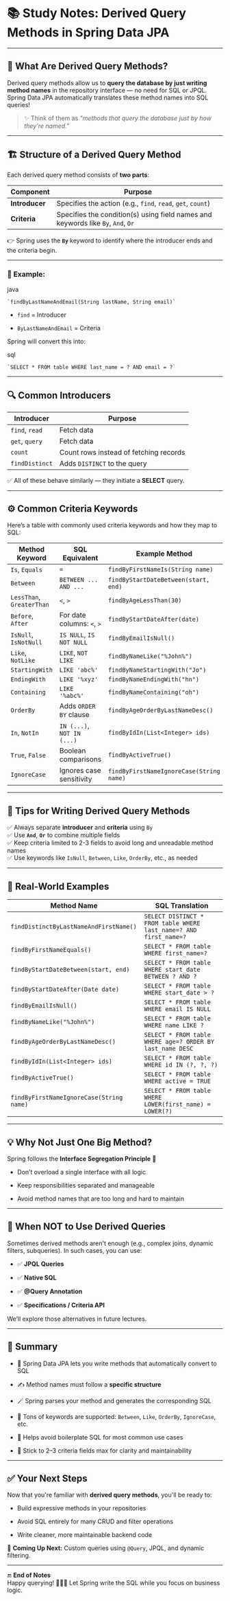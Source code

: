 # 📚 Study Notes: **Derived Query Methods in Spring Data JPA**

---

## 🧠 What Are Derived Query Methods?

Derived query methods allow us to **query the database by just writing method names** in the repository interface — no need for SQL or JPQL. Spring Data JPA automatically translates these method names into SQL queries!

> ✨ Think of them as _"methods that query the database just by how they're named."_

---

## 🏗 Structure of a Derived Query Method

Each derived query method consists of **two parts**:

|Component|Purpose|
|---|---|
|**Introducer**|Specifies the action (e.g., `find`, `read`, `get`, `count`)|
|**Criteria**|Specifies the condition(s) using field names and keywords like `By`, `And`, `Or`|

👉 Spring uses the **`By`** keyword to identify where the introducer ends and the criteria begin.

---

### 🔹 Example:

java

	`findByLastNameAndEmail(String lastName, String email)`

- `find` = Introducer
    
- `ByLastNameAndEmail` = Criteria
    

Spring will convert this into:

sql

	`SELECT * FROM table WHERE last_name = ? AND email = ?`

---

## 🔍 Common Introducers

|Introducer|Purpose|
|---|---|
|`find`, `read`|Fetch data|
|`get`, `query`|Fetch data|
|`count`|Count rows instead of fetching records|
|`findDistinct`|Adds `DISTINCT` to the query|

✅ All of these behave similarly — they initiate a **SELECT** query.

---

## ⚙ Common Criteria Keywords

Here’s a table with commonly used criteria keywords and how they map to SQL:

|Method Keyword|SQL Equivalent|Example Method|
|---|---|---|
|`Is`, `Equals`|`=`|`findByFirstNameIs(String name)`|
|`Between`|`BETWEEN ... AND ...`|`findByStartDateBetween(start, end)`|
|`LessThan`, `GreaterThan`|`<`, `>`|`findByAgeLessThan(30)`|
|`Before`, `After`|For date columns: `<`, `>`|`findByStartDateAfter(date)`|
|`IsNull`, `IsNotNull`|`IS NULL`, `IS NOT NULL`|`findByEmailIsNull()`|
|`Like`, `NotLike`|`LIKE`, `NOT LIKE`|`findByNameLike("%John%")`|
|`StartingWith`|`LIKE 'abc%'`|`findByNameStartingWith("Jo")`|
|`EndingWith`|`LIKE '%xyz'`|`findByNameEndingWith("hn")`|
|`Containing`|`LIKE '%abc%'`|`findByNameContaining("oh")`|
|`OrderBy`|Adds `ORDER BY` clause|`findByAgeOrderByLastNameDesc()`|
|`In`, `NotIn`|`IN (...)`, `NOT IN (...)`|`findByIdIn(List<Integer> ids)`|
|`True`, `False`|Boolean comparisons|`findByActiveTrue()`|
|`IgnoreCase`|Ignores case sensitivity|`findByFirstNameIgnoreCase(String name)`|

---

## 🧠 Tips for Writing Derived Query Methods

✅ Always separate **introducer** and **criteria** using `By`  
✅ Use **`And`**, **`Or`** to combine multiple fields  
✅ Keep criteria limited to 2-3 fields to avoid long and unreadable method names  
✅ Use keywords like `IsNull`, `Between`, `Like`, `OrderBy`, etc., as needed

---

## 🧪 Real-World Examples

|Method Name|SQL Translation|
|---|---|
|`findDistinctByLastNameAndFirstName()`|`SELECT DISTINCT * FROM table WHERE last_name=? AND first_name=?`|
|`findByFirstNameEquals()`|`SELECT * FROM table WHERE first_name=?`|
|`findByStartDateBetween(start, end)`|`SELECT * FROM table WHERE start_date BETWEEN ? AND ?`|
|`findByStartDateAfter(Date date)`|`SELECT * FROM table WHERE start_date > ?`|
|`findByEmailIsNull()`|`SELECT * FROM table WHERE email IS NULL`|
|`findByNameLike("%John%")`|`SELECT * FROM table WHERE name LIKE ?`|
|`findByAgeOrderByLastNameDesc()`|`SELECT * FROM table WHERE age=? ORDER BY last_name DESC`|
|`findByIdIn(List<Integer> ids)`|`SELECT * FROM table WHERE id IN (?, ?, ?)`|
|`findByActiveTrue()`|`SELECT * FROM table WHERE active = TRUE`|
|`findByFirstNameIgnoreCase(String name)`|`SELECT * FROM table WHERE LOWER(first_name) = LOWER(?)`|

---

## 💡 Why Not Just One Big Method?

Spring follows the **Interface Segregation Principle** 🧩

- Don’t overload a single interface with all logic
    
- Keep responsibilities separated and manageable
    
- Avoid method names that are too long and hard to maintain
    

---

## 🚧 When NOT to Use Derived Queries

Sometimes derived methods aren't enough (e.g., complex joins, dynamic filters, subqueries). In such cases, you can use:

- ✅ **JPQL Queries**
    
- ✅ **Native SQL**
    
- ✅ **@Query Annotation**
    
- ✅ **Specifications / Criteria API**
    

We’ll explore those alternatives in future lectures.

---

## 🎯 Summary

- 🧠 Spring Data JPA lets you write methods that automatically convert to SQL
    
- ✍ Method names must follow a **specific structure**
    
- 🪄 Spring parses your method and generates the corresponding SQL
    
- 🤯 Tons of keywords are supported: `Between`, `Like`, `OrderBy`, `IgnoreCase`, etc.
    
- 🚀 Helps avoid boilerplate SQL for most common use cases
    
- 📌 Stick to 2–3 criteria fields max for clarity and maintainability
    

---

## ✅ Your Next Steps

Now that you're familiar with **derived query methods**, you'll be ready to:

- Build expressive methods in your repositories
    
- Avoid SQL entirely for many CRUD and filter operations
    
- Write cleaner, more maintainable backend code
    

📘 **Coming Up Next:** Custom queries using `@Query`, JPQL, and dynamic filtering.

---

🔚 **End of Notes**  
Happy querying! 🧑‍💻✨ Let Spring write the SQL while you focus on business logic.